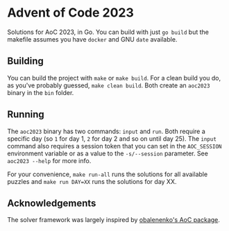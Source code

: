 # Advent of Code 2023

Solutions for AoC 2023, in Go. You can build with just `go build` but the
makefile assumes you have `docker` and GNU `date` available.

## Building

You can build the project with `make` or `make build`. For a clean build you
do, as you've probably guessed, `make clean build`. Both create an `aoc2023`
binary in the `bin` folder.

## Running

The `aoc2023` binary has two commands: `input` and `run`. Both require a
specific day (so `1` for day 1, `2` for day 2 and so on until day 25). The
`input` command also requires a session token that you can set in the
`AOC_SESSION` environment variable or as a value to the `-s/--session`
parameter. See `aoc2023 --help` for more info.

For your convenience, `make run-all` runs the solutions for all available
puzzles and `make run DAY=XX` runs the solutions for day XX.

## Acknowledgements

The solver framework was largely inspired by [obalenenko's AoC package](https://github.com/obalunenko/advent-of-code).
